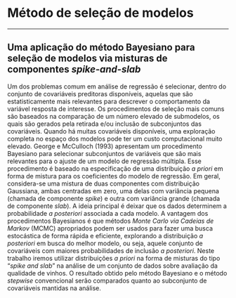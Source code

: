 # Método de seleção de modelos
***
## Uma aplicação do método Bayesiano para seleção de modelos via misturas de componentes *spike-and-slab*

Um dos problemas comum em análise de regressão é selecionar, dentro do conjunto de covariáveis preditoras disponíveis, aquelas que são estatisticamente mais relevantes para descrever o comportamento da variável resposta de interesse. Os procedimentos de seleção mais comuns são baseados na comparação de um número elevado de submodelos, os quais são gerados pela retirada e/ou inclusão de subconjuntos das covariáveis. Quando há muitas covariáveis disponíveis, uma exploração completa no espaço dos modelos pode ter um custo computacional muito elevado. George e McCulloch (1993) apresentam um procedimento Bayesiano para selecionar subconjuntos de variáveis que são mais relevantes para o ajuste de um modelo de regressão múltipla. Esse procedimento é baseado na especificação de uma distribuição *a priori* em forma de mistura para os coeficientes do modelo de regressão. Em geral, considera-se uma mistura de duas componentes com distribuição Gaussiana, ambas centradas em zero, uma delas com variância pequena (chamada de componente *spike*) e outra com variância grande (chamada de componente *slab*). A ideia principal é deixar que os dados determinem a probabilidade *a posteriori* associada a cada modelo. A vantagem dos procedimentos Bayesianos é que métodos *Monte Carlo via Cadeias de Markov* (MCMC) apropriados podem ser usados para fazer uma busca estocástica de forma rápida e eficiente, explorando a distribuição *a posteriori* em busca do melhor modelo, ou seja, aquele conjunto de covariáveis com maiores probabilidades de inclusão *a posteriori*. Neste trabalho iremos utilizar distribuições *a priori* na forma de misturas do tipo “*spike and slab*” na análise de um conjunto de dados sobre avaliação da qualidade de vinhos. O resultado obtido pelo método Bayesiano e o método *stepwise* convencional serão comparados quanto ao subconjunto de covariáveis mantidas na análise.